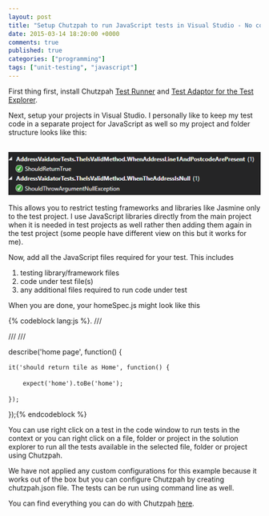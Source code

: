 ```yaml
---
layout: post
title: "Setup Chutzpah to run JavaScript tests in Visual Studio - No configuration"
date: 2015-03-14 18:20:00 +0000
comments: true
published: true
categories: ["programming"]
tags: ["unit-testing", "javascript"]
---
```


<p>First thing first, install Chutzpah <a href="https://visualstudiogallery.msdn.microsoft.com/71a4e9bd-f660-448f-bd92-f5a65d39b7f0" target="_blank">Test Runner</a>&nbsp;and <a href="https://visualstudiogallery.msdn.microsoft.com/f8741f04-bae4-4900-81c7-7c9bfb9ed1fe" target="_blank">Test Adaptor for the Test Explorer</a>.</p>
<p>Next, setup your projects in Visual Studio. I personally like to keep my test code in a separate project for JavaScript as well so my project and folder structure looks like this:</p>
<p style="text-align: left;">&nbsp;<img src="/files/2015/03/Capture.PNG" alt="" /></p><!-- more -->
<p style="text-align: left;">This allows you&nbsp;to restrict testing frameworks and libraries like Jasmine only to&nbsp;the test project. I use JavaScript&nbsp;libraries directly from the main project when it is needed in test projects as well rather then adding them again in the test project (some people have different view on this but it works for me).</p>
<p style="text-align: left;">Now, add all the JavaScript files required for your test. This includes<br/>

1. testing library/framework files<br/>
2. code under test file(s)<br/>
3. any additional files required to run code under test<br/>
</p>
<p>When you are done, your homeSpec.js might look like this</p>
{% codeblock lang:js %}.
/// <reference path="../../../myapplication.web/scripts/jquery-1.10.2.min.js" />

/// <reference path="../../../myapplication.web/app/app.js" />
/// <reference path="../../../myapplication.web/app/home/homecontroller.js" />


describe('home page', function() {

    it('should return tile as Home', function() {

        expect('home').toBe('home');

    });

});{% endcodeblock %}
<p>You can use right click on a test in the code window to run tests in the context or you can right click on a file, folder or project in the solution explorer to run all the tests available in the selected file, folder or project using Chutzpah.</p>
<p>We have not applied any custom configurations for this example because it works out of the box but you can configure Chutzpah by creating chutzpah.json file. The tests can be run using command line as well.</p>
<p>You can find everything you can do with Chutzpah <a href="https://github.com/mmanela/chutzpah" target="_blank">here</a>.</p>
